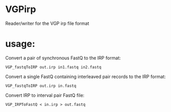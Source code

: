 # VGPirp
Reader/writer for the VGP irp file format

# usage:

Convert a pair of synchronous FastQ to the IRP format:

```
VGP_fastqToIRP out.irp in1.fastq in2.fastq
```

Convert a single FastQ containing interleaved pair records to the IRP
format:

```
VGP_fastqToIRP out.irp in.fastq
```

Convert IRP to interval pair FastQ file:

```
VGP_IRPToFastQ < in.irp > out.fastq
```
